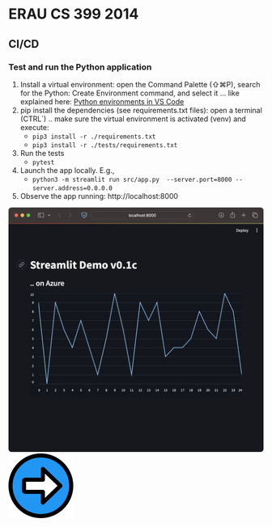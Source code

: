# ERAU CS 399 2014 
## CI/CD
### Test and run the Python application
1. Install a virtual environment: open the Command Palette (⇧⌘P), search for the Python: Create Environment command, and select it ... like explained here: [Python environments in VS Code](https://code.visualstudio.com/docs/python/environments)
1. pip install the dependencies (see requirements.txt files):
open a terminal (CTRL`) .. make sure the virtual environment is activated (venv) and execute: 
    - ```pip3 install -r ./requirements.txt``` 
    - ```pip3 install -r ./tests/requirements.txt```
1. Run the tests
    - ```pytest```
1. Launch the app locally. E.g.,
    - ```python3 -m streamlit run src/app.py  --server.port=8000 --server.address=0.0.0.0```
1. Observe the app running: http://localhost:8000

![](./local_app.png)
[![Next](./next.png)](./3.md)